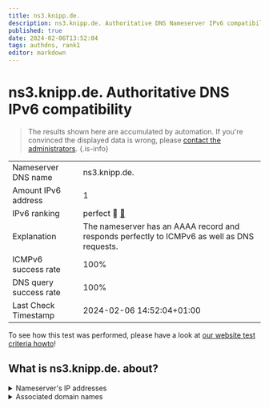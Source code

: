 ```yaml
---
title: ns3.knipp.de.
description: ns3.knipp.de. Authoritative DNS Nameserver IPv6 compatibility
published: true
date: 2024-02-06T13:52:04
tags: authdns, rank1
editor: markdown
---
```


# ns3.knipp.de. Authoritative DNS IPv6 compatibility

> The results shown here are accumulated by automation. If you're convinced the displayed data is wrong, please [contact the administrators](/howto/chat). 
{.is-info}




|   |   |
| - | - |
| Nameserver DNS name | ns3.knipp.de.
| Amount IPv6 address | 1
| IPv6 ranking | perfect :1st_place_medal: [🔗](/howto/ranking) |
| Explanation | The nameserver has an AAAA record and responds perfectly to ICMPv6 as well as DNS requests. |
| ICMPv6 success rate | 100%|
| DNS query success rate | 100% |
| Last Check Timestamp | 2024-02-06 14:52:04+01:00 |

To see how this test was performed, please have a look at [our website test criteria howto](/howto/testcriteria/authdns)!


## What is ns3.knipp.de. about?




<details>
<summary>Nameserver's IP addresses</summary>

2a01:5b0:31::3

</details>



<details>
<summary>Associated domain names</summary>

www.fresenius.com

</details>
